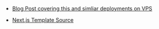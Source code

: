 -   [Blog Post covering this and simliar deployments on VPS](https://blog.michaelwitk.com/blog/vps)

-   [Next.js Template Source](https://github.com/vercel/examples/tree/main/solutions/blog)

